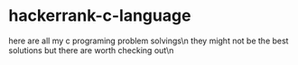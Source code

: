 # hackerrank-c-language
here are all my c programing problem solvings\n
they might not be the best solutions but there are worth checking out\n
